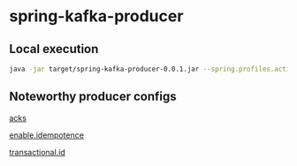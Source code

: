 # spring-kafka-producer

## Local execution

```bash
java -jar target/spring-kafka-producer-0.0.1.jar --spring.profiles.active=local
```

## Noteworthy producer configs

[acks](https://kafka.apache.org/documentation/#producerconfigs_acks)

[enable.idempotence](https://kafka.apache.org/documentation/#producerconfigs_enable.idempotence)

[transactional.id](https://kafka.apache.org/documentation/#producerconfigs_transactional.id)
